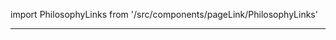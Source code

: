 import PhilosophyLinks from '/src/components/pageLink/PhilosophyLinks'

<PhilosophyLinks component='UserInfoSheet' type='class' project='attendance-management-system' />

---

